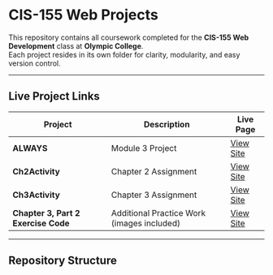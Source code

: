 # CIS-155 Web Projects

This repository contains all coursework completed for the **CIS-155 Web Development** class at **Olympic College**.  
Each project resides in its own folder for clarity, modularity, and easy version control.

---

## Live Project Links

| Project | Description | Live Page |
|----------|--------------|------------|
| **ALWAYS** | Module 3 Project | [View Site](https://olympicc1.github.io/CIS-155/ALWAYS/) |
| **Ch2Activity** | Chapter 2 Assignment | [View Site](https://olympicc1.github.io/CIS-155/Ch2Activity/) |
| **Ch3Activity** | Chapter 3 Assignment | [View Site](https://olympicc1.github.io/CIS-155/Ch3Activity/) |
| **Chapter 3, Part 2 Exercise Code** | Additional Practice Work (images included) | [View Site](https://olympicc1.github.io/CIS-155/Chapter%203,%20Part%202%20Exercise%20Code/) |

---

## Repository Structure

